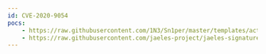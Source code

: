 ```yaml
---
id: CVE-2020-9054
pocs:
    - https://raw.githubusercontent.com/1N3/Sn1per/master/templates/active/CVE-2020-9054_-_ZyXEL_NAS_Remote_Code_Execution.sh
    - https://raw.githubusercontent.com/jaeles-project/jaeles-signatures/master/cves/zyxel-nas-rce-cve-2020-9054.yaml
---
```

